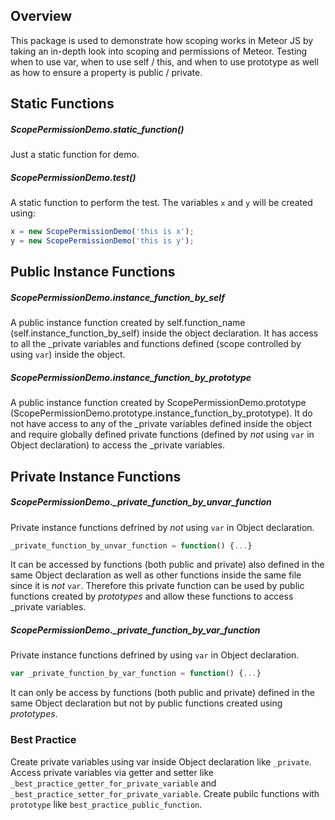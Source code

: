 ## Overview
This package is used to demonstrate how scoping works in Meteor JS by taking an in-depth look into scoping and permissions of Meteor. Testing when to use var, when to use self / this, and when to use prototype as well as how to ensure a property is public / private.

## Static Functions
##### ScopePermissionDemo.static_function()
Just a static function for demo.
##### ScopePermissionDemo.test()
A static function to perform the test. The variables `x` and `y` will be created using:
```javascript
x = new ScopePermissionDemo('this is x');
y = new ScopePermissionDemo('this is y');
```

## Public Instance Functions
##### ScopePermissionDemo.instance_function_by_self
A public instance function created by self.function_name (self.instance_function_by_self) inside the object declaration. It has access to all the _private variables and functions defined (scope controlled by using `var`) inside the object.
##### ScopePermissionDemo.instance_function_by_prototype
A public instance function created by ScopePermissionDemo.prototype (ScopePermissionDemo.prototype.instance_function_by_prototype). It do not have access to any of the _private variables defined inside the object and require globally defined private functions (defined by *not* using `var` in Object declaration) to access the _private variables.

## Private Instance Functions
##### ScopePermissionDemo._private_function_by_unvar_function
Private instance functions defrined by *not* using `var` in Object declaration.
```javascript
_private_function_by_unvar_function = function() {...}
```
It can be accessed by functions (both public and private) also defined in the same Object declaration as well as other functions inside the same file since it is *not* `var`. Therefore this private function can be used by public functions created by *prototypes* and allow these functions to access _private variables.
##### ScopePermissionDemo._private_function_by_var_function
Private instance functions defrined by using `var` in Object declaration.
```javascript
var _private_function_by_var_function = function() {...}
```
It can only be access by functions (both public and private) defined in the same Object declaration but not by public functions created using *prototypes*.

### Best Practice
Create private variables using var inside Object declaration like `_private`.
Access private variables via getter and setter like `_best_practice_getter_for_private_variable` and `_best_practice_setter_for_private_variable`.
Create pubilc functions with `prototype` like `best_practice_public_function`.